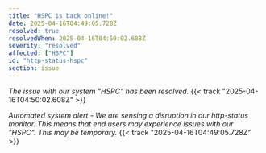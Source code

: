 ```yaml
---
title: "HSPC is back online!"
date: 2025-04-16T04:49:05.728Z
resolved: true
resolvedWhen: 2025-04-16T04:50:02.608Z
severity: "resolved"
affected: ["HSPC"]
id: "http-status-hspc"
section: issue
---
```


*The issue with our system "HSPC" has been resolved.* {{< track "2025-04-16T04:50:02.608Z" >}}

**Automated system alert* - We are sensing a disruption in our http-status monitor. This means that end users may experience issues with our "HSPC". This may be temporary.* {{< track "2025-04-16T04:49:05.728Z" >}}
